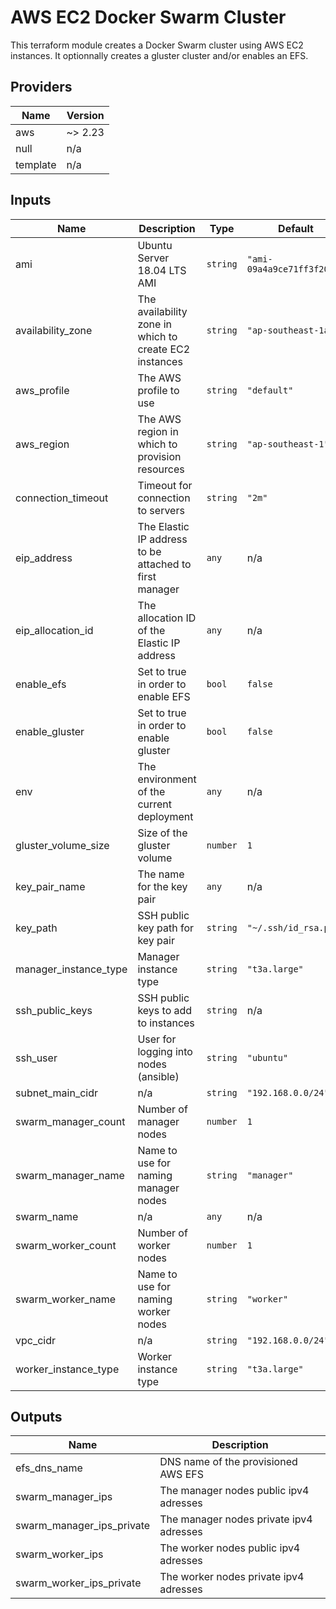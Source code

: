 # AWS EC2 Docker Swarm Cluster

This terraform module creates a Docker Swarm cluster using AWS EC2 instances. It optionnally creates a gluster cluster and/or enables an EFS.

<!-- BEGINNING OF PRE-COMMIT-TERRAFORM DOCS HOOK -->
## Providers

| Name | Version |
|------|---------|
| aws | ~> 2.23 |
| null | n/a |
| template | n/a |

## Inputs

| Name | Description | Type | Default | Required |
|------|-------------|------|---------|:-----:|
| ami | Ubuntu Server 18.04 LTS AMI | `string` | `"ami-09a4a9ce71ff3f20b"` | no |
| availability\_zone | The availability zone in which to create EC2 instances | `string` | `"ap-southeast-1a"` | no |
| aws\_profile | The AWS profile to use | `string` | `"default"` | no |
| aws\_region | The AWS region in which to provision resources | `string` | `"ap-southeast-1"` | no |
| connection\_timeout | Timeout for connection to servers | `string` | `"2m"` | no |
| eip\_address | The Elastic IP address to be attached to first manager | `any` | n/a | yes |
| eip\_allocation\_id | The allocation ID of the Elastic IP address | `any` | n/a | yes |
| enable\_efs | Set to true in order to enable EFS | `bool` | `false` | no |
| enable\_gluster | Set to true in order to enable gluster | `bool` | `false` | no |
| env | The environment of the current deployment | `any` | n/a | yes |
| gluster\_volume\_size | Size of the gluster volume | `number` | `1` | no |
| key\_pair\_name | The name for the key pair | `any` | n/a | yes |
| key\_path | SSH public key path for key pair | `string` | `"~/.ssh/id_rsa.pub"` | no |
| manager\_instance\_type | Manager instance type | `string` | `"t3a.large"` | no |
| ssh\_public\_keys | SSH public keys to add to instances | `string` | n/a | yes |
| ssh\_user | User for logging into nodes (ansible) | `string` | `"ubuntu"` | no |
| subnet\_main\_cidr | n/a | `string` | `"192.168.0.0/24"` | no |
| swarm\_manager\_count | Number of manager nodes | `number` | `1` | no |
| swarm\_manager\_name | Name to use for naming manager nodes | `string` | `"manager"` | no |
| swarm\_name | n/a | `any` | n/a | yes |
| swarm\_worker\_count | Number of worker nodes | `number` | `1` | no |
| swarm\_worker\_name | Name to use for naming worker nodes | `string` | `"worker"` | no |
| vpc\_cidr | n/a | `string` | `"192.168.0.0/24"` | no |
| worker\_instance\_type | Worker instance type | `string` | `"t3a.large"` | no |

## Outputs

| Name | Description |
|------|-------------|
| efs\_dns\_name | DNS name of the provisioned AWS EFS |
| swarm\_manager\_ips | The manager nodes public ipv4 adresses |
| swarm\_manager\_ips\_private | The manager nodes private ipv4 adresses |
| swarm\_worker\_ips | The worker nodes public ipv4 adresses |
| swarm\_worker\_ips\_private | The worker nodes private ipv4 adresses |

<!-- END OF PRE-COMMIT-TERRAFORM DOCS HOOK -->
